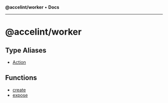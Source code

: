 **@accelint/worker** • **Docs**

***

# @accelint/worker

## Type Aliases

- [Action](type-aliases/Action.md)

## Functions

- [create](functions/create.md)
- [expose](functions/expose.md)

